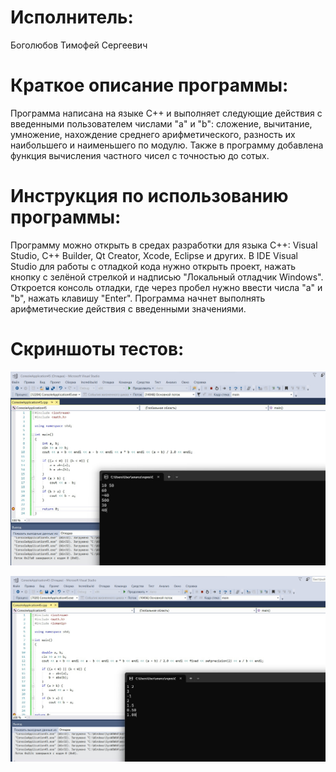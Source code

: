 # Исполнитель: 

Боголюбов Тимофей Сергеевич

# Краткое описание программы: 

Программа написана на языке С++ и выполняет следующие действия с введенными пользователем числами "а" и "b": сложение, вычитание, умножение, нахождение среднего арифметического, разность их наибольшего и наименьшего по модулю. Также в программу добавлена функция вычисления частного чисел с точностью до сотых. 

# Инструкция по использованию программы:

Программу можно открыть в средах разработки для языка С++: Visual Studio, C++ Builder, Qt Creator, Xcode, Eclipse и других. В IDE Visual Studio для работы с отладкой кода нужно открыть проект, нажать кнопку с зелёной стрелкой и надписью "Локальный отладчик Windows". Откроется консоль отладки, где через пробел нужно ввести числа "a" и "b", нажать клавишу "Enter". Программа начнет выполнять арифметические действия с введенными значениями. 

# Скриншоты тестов:

![Alt-текст](https://github.com/tbogolyubov/Application-programming/blob/main/отладка-1.jpg)

![Alt-текст](https://github.com//tbogolyubov/Application-programming/blob/main/отладка-2.jpg)




